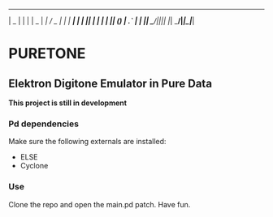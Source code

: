   ___ _   _ ___ ___ _____ ___  _  _ ___
 | _ | | | | _ | __|_   _/ _ \| \| | __|
 |  _| |_| |   | _|  | || (_) | .` | _|
 |_|  \___/|_|_|___| |_| \___/|_|\_|___|

# PURETONE
## Elektron Digitone Emulator in Pure Data

**This project is still in development**

### Pd dependencies
Make sure the following externals are installed:
- ELSE
- Cyclone

### Use
Clone the repo and open the main.pd patch. Have fun.
